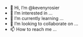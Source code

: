 - 👋 Hi, I’m @kevenyrosier
- 👀 I’m interested in ...
- 🌱 I’m currently learning ...
- 💞️ I’m looking to collaborate on ...
- 📫 How to reach me ...

<!---
kevenyrosier/kevenyrosier is a ✨ special ✨ repository because its `README.md` (this file) appears on your GitHub profile.
You can click the Preview link to take a look at your changes.
--->
